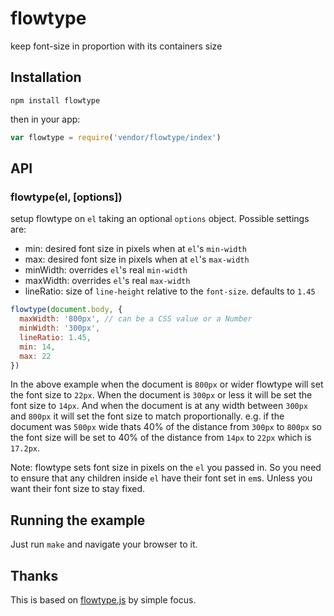
# flowtype

keep font-size in proportion with its containers size

## Installation

`npm install flowtype`

then in your app:

```js
var flowtype = require('vendor/flowtype/index')
```

## API

### flowtype(el, [options])

setup flowtype on `el` taking an optional `options` object. Possible settings are:

  - min: desired font size in pixels when at `el`'s `min-width`
  - max: desired font size in pixels when at `el`'s `max-width`
  - minWidth: overrides `el`'s real `min-width`
  - maxWidth: overrides `el`'s real `max-width`
  - lineRatio: size of `line-height` relative to the `font-size`. defaults to `1.45`

```js
flowtype(document.body, {
  maxWidth: '800px', // can be a CSS value or a Number
  minWidth: '300px',
  lineRatio: 1.45,
  min: 14,
  max: 22
})
```

In the above example when the document is `800px` or wider flowtype will set the font size to `22px`. When the document is `300px` or less it will be set the font size to `14px`. And when the document is at any width between `300px` and `800px` it will set the font size to match proportionally. e.g. if the document was `500px` wide thats 40% of the distance from `300px` to `800px` so the font size will be set to 40% of the distance from `14px` to `22px` which is `17.2px`.

Note: flowtype sets font size in pixels on the `el` you passed in. So you need to ensure that any children inside `el` have their font set in `em`s. Unless you want their font size to stay fixed.

## Running the example

Just run `make` and navigate your browser to it.

## Thanks

This is based on [flowtype.js](http://simplefocus.com/flowtype/) by simple focus.
